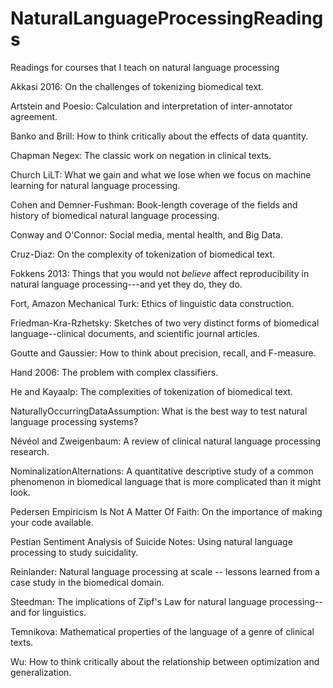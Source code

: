 # NaturalLanguageProcessingReadings
Readings for courses that I teach on natural language processing

Akkasi 2016: On the challenges of tokenizing biomedical text.

Artstein and Poesio: Calculation and interpretation of inter-annotator agreement.

Banko and Brill: How to think critically about the effects of data quantity.

Chapman Negex: The classic work on negation in clinical texts.

Church LiLT: What we gain and what we lose when we focus on machine learning for natural language processing.

Cohen and Demner-Fushman: Book-length coverage of the fields and history of biomedical natural language processing.

Conway and O'Connor: Social media, mental health, and Big Data.

Cruz-Diaz: On the complexity of tokenization of biomedical text.

Fokkens 2013: Things that you would not _believe_ affect reproducibility in natural language processing---and yet they do, they do.

Fort, Amazon Mechanical Turk: Ethics of linguistic data construction.

Friedman-Kra-Rzhetsky: Sketches of two very distinct forms of biomedical language--clinical documents, and scientific journal articles.

Goutte and Gaussier: How to think about precision, recall, and F-measure.

Hand 2006: The problem with complex classifiers.

He and Kayaalp: The complexities of tokenization of biomedical text.

NaturallyOccurringDataAssumption: What is the best way to test natural language processing systems?

Névéol and Zweigenbaum: A review of clinical natural language processing research.

NominalizationAlternations: A quantitative descriptive study of a common phenomenon in biomedical language that is more complicated than it might look.

Pedersen Empiricism Is Not A Matter Of Faith: On the importance of making your code available.

Pestian Sentiment Analysis of Suicide Notes: Using natural language processing to study suicidality.

Reinlander: Natural language processing at scale -- lessons learned from a case study in the biomedical domain.

Steedman: The implications of Zipf's Law for natural language processing--and for linguistics.

Temnikova: Mathematical properties of the language of a genre of clinical texts.

Wu: How to think critically about the relationship between optimization and generalization.
